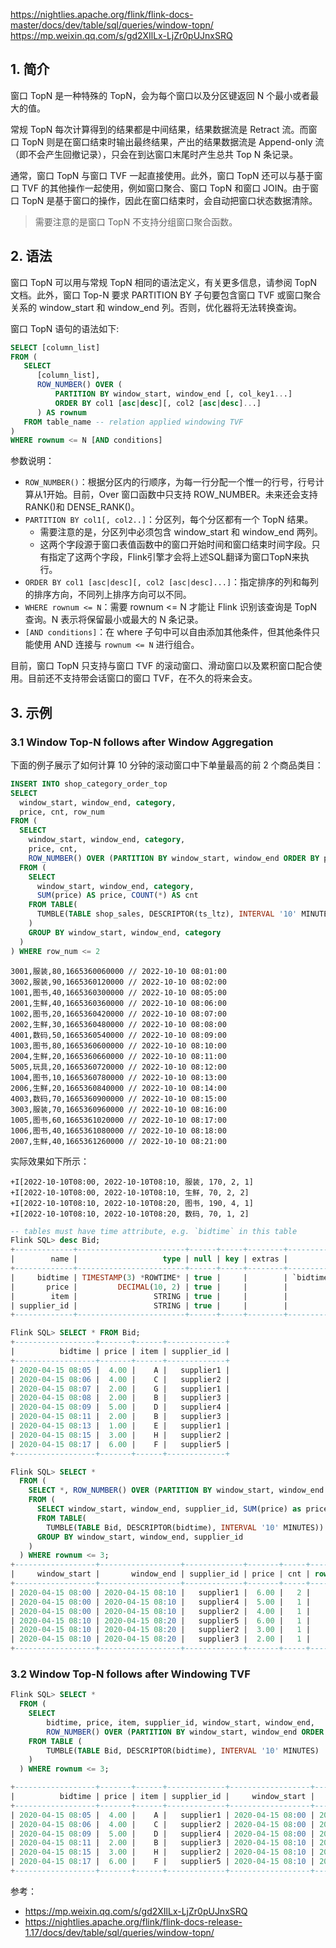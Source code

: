 https://nightlies.apache.org/flink/flink-docs-master/docs/dev/table/sql/queries/window-topn/
https://mp.weixin.qq.com/s/gd2XIlLx-LjZr0pUJnxSRQ

## 1. 简介

窗口 TopN 是一种特殊的 TopN，会为每个窗口以及分区键返回 N 个最小或者最大的值。

常规 TopN 每次计算得到的结果都是中间结果，结果数据流是 Retract 流。而窗口 TopN 则是在窗口结束时输出最终结果，产出的结果数据流是 Append-only 流（即不会产生回撤记录），只会在到达窗口末尾时产生总共 Top N 条记录。

通常，窗口 TopN 与窗口 TVF 一起直接使用。此外，窗口 TopN 还可以与基于窗口 TVF 的其他操作一起使用，例如窗口聚合、窗口 TopN 和窗口 JOIN。由于窗口 TopN 是基于窗口的操作，因此在窗口结束时，会自动把窗口状态数据清除。

> 需要注意的是窗口 TopN 不支持分组窗口聚合函数。

## 2. 语法

窗口 TopN 可以用与常规 TopN 相同的语法定义，有关更多信息，请参阅 TopN 文档。此外，窗口 Top-N 要求 PARTITION BY 子句要包含窗口 TVF 或窗口聚合关系的 window_start 和 window_end 列。否则，优化器将无法转换查询。

窗口 TopN 语句的语法如下:
```sql
SELECT [column_list]
FROM (
   SELECT
      [column_list],
      ROW_NUMBER() OVER (
          PARTITION BY window_start, window_end [, col_key1...]
          ORDER BY col1 [asc|desc][, col2 [asc|desc]...]
      ) AS rownum
   FROM table_name -- relation applied windowing TVF
)
WHERE rownum <= N [AND conditions]
```
参数说明：
- `ROW_NUMBER()`：根据分区内的行顺序，为每一行分配一个惟一的行号，行号计算从1开始。目前，Over 窗口函数中只支持 ROW_NUMBER。未来还会支持 RANK()和 DENSE_RANK()。
- `PARTITION BY col1[, col2..]`：分区列，每个分区都有一个 TopN 结果。
  - 需要注意的是，分区列中必须包含 window_start 和 window_end 两列。
  - 这两个字段源于窗口表值函数中的窗口开始时间和窗口结束时间字段。只有指定了这两个字段，Flink引擎才会将上述SQL翻译为窗口TopN来执行。
- `ORDER BY col1 [asc|desc][, col2 [asc|desc]...]`：指定排序的列和每列的排序方向，不同列上排序方向可以不同。
- `WHERE rownum <= N`：需要 rownum <= N 才能让 Flink 识别该查询是 TopN 查询。N 表示将保留最小或最大的 N 条记录。
- `[AND conditions]`：在 where 子句中可以自由添加其他条件，但其他条件只能使用 AND 连接与 `rownum <= N` 进行组合。

目前，窗口 TopN 只支持与窗口 TVF 的滚动窗口、滑动窗口以及累积窗口配合使用。目前还不支持带会话窗口的窗口 TVF，在不久的将来会支。

## 3. 示例

### 3.1 Window Top-N follows after Window Aggregation

下面的例子展示了如何计算 10 分钟的滚动窗口中下单量最高的前 2 个商品类目：
```sql
INSERT INTO shop_category_order_top
SELECT
  window_start, window_end, category,
  price, cnt, row_num
FROM (
  SELECT
    window_start, window_end, category,
    price, cnt,
    ROW_NUMBER() OVER (PARTITION BY window_start, window_end ORDER BY price DESC) AS row_num
  FROM (
    SELECT
      window_start, window_end, category,
      SUM(price) AS price, COUNT(*) AS cnt
    FROM TABLE(
      TUMBLE(TABLE shop_sales, DESCRIPTOR(ts_ltz), INTERVAL '10' MINUTES)
    )
    GROUP BY window_start, window_end, category
  )
) WHERE row_num <= 2
```

```
3001,服装,80,1665360060000 // 2022-10-10 08:01:00
3002,服装,90,1665360120000 // 2022-10-10 08:02:00
1001,图书,40,1665360300000 // 2022-10-10 08:05:00
2001,生鲜,40,1665360360000 // 2022-10-10 08:06:00
1002,图书,20,1665360420000 // 2022-10-10 08:07:00
2002,生鲜,30,1665360480000 // 2022-10-10 08:08:00
4001,数码,50,1665360540000 // 2022-10-10 08:09:00
1003,图书,80,1665360600000 // 2022-10-10 08:10:00
2004,生鲜,20,1665360660000 // 2022-10-10 08:11:00
5005,玩具,20,1665360720000 // 2022-10-10 08:12:00
1004,图书,10,1665360780000 // 2022-10-10 08:13:00
2006,生鲜,20,1665360840000 // 2022-10-10 08:14:00
4003,数码,70,1665360900000 // 2022-10-10 08:15:00
3003,服装,70,1665360960000 // 2022-10-10 08:16:00
1005,图书,60,1665361020000 // 2022-10-10 08:17:00
1006,图书,40,1665361080000 // 2022-10-10 08:18:00
2007,生鲜,40,1665361260000 // 2022-10-10 08:21:00
```
实际效果如下所示：
```
+I[2022-10-10T08:00, 2022-10-10T08:10, 服装, 170, 2, 1]
+I[2022-10-10T08:00, 2022-10-10T08:10, 生鲜, 70, 2, 2]
+I[2022-10-10T08:10, 2022-10-10T08:20, 图书, 190, 4, 1]
+I[2022-10-10T08:10, 2022-10-10T08:20, 数码, 70, 1, 2]
```

```sql
-- tables must have time attribute, e.g. `bidtime` in this table
Flink SQL> desc Bid;
+-------------+------------------------+------+-----+--------+---------------------------------+
|        name |                   type | null | key | extras |                       watermark |
+-------------+------------------------+------+-----+--------+---------------------------------+
|     bidtime | TIMESTAMP(3) *ROWTIME* | true |     |        | `bidtime` - INTERVAL '1' SECOND |
|       price |         DECIMAL(10, 2) | true |     |        |                                 |
|        item |                 STRING | true |     |        |                                 |
| supplier_id |                 STRING | true |     |        |                                 |
+-------------+------------------------+------+-----+--------+---------------------------------+

Flink SQL> SELECT * FROM Bid;
+------------------+-------+------+-------------+
|          bidtime | price | item | supplier_id |
+------------------+-------+------+-------------+
| 2020-04-15 08:05 |  4.00 |    A |   supplier1 |
| 2020-04-15 08:06 |  4.00 |    C |   supplier2 |
| 2020-04-15 08:07 |  2.00 |    G |   supplier1 |
| 2020-04-15 08:08 |  2.00 |    B |   supplier3 |
| 2020-04-15 08:09 |  5.00 |    D |   supplier4 |
| 2020-04-15 08:11 |  2.00 |    B |   supplier3 |
| 2020-04-15 08:13 |  1.00 |    E |   supplier1 |
| 2020-04-15 08:15 |  3.00 |    H |   supplier2 |
| 2020-04-15 08:17 |  6.00 |    F |   supplier5 |
+------------------+-------+------+-------------+

Flink SQL> SELECT *
  FROM (
    SELECT *, ROW_NUMBER() OVER (PARTITION BY window_start, window_end ORDER BY price DESC) as rownum
    FROM (
      SELECT window_start, window_end, supplier_id, SUM(price) as price, COUNT(*) as cnt
      FROM TABLE(
        TUMBLE(TABLE Bid, DESCRIPTOR(bidtime), INTERVAL '10' MINUTES))
      GROUP BY window_start, window_end, supplier_id
    )
  ) WHERE rownum <= 3;
+------------------+------------------+-------------+-------+-----+--------+
|     window_start |       window_end | supplier_id | price | cnt | rownum |
+------------------+------------------+-------------+-------+-----+--------+
| 2020-04-15 08:00 | 2020-04-15 08:10 |   supplier1 |  6.00 |   2 |      1 |
| 2020-04-15 08:00 | 2020-04-15 08:10 |   supplier4 |  5.00 |   1 |      2 |
| 2020-04-15 08:00 | 2020-04-15 08:10 |   supplier2 |  4.00 |   1 |      3 |
| 2020-04-15 08:10 | 2020-04-15 08:20 |   supplier5 |  6.00 |   1 |      1 |
| 2020-04-15 08:10 | 2020-04-15 08:20 |   supplier2 |  3.00 |   1 |      2 |
| 2020-04-15 08:10 | 2020-04-15 08:20 |   supplier3 |  2.00 |   1 |      3 |
+------------------+------------------+-------------+-------+-----+--------+
```

### 3.2 Window Top-N follows after Windowing TVF

```sql
Flink SQL> SELECT *
  FROM (
    SELECT
        bidtime, price, item, supplier_id, window_start, window_end,
        ROW_NUMBER() OVER (PARTITION BY window_start, window_end ORDER BY price DESC) as rownum
    FROM TABLE (
        TUMBLE(TABLE Bid, DESCRIPTOR(bidtime), INTERVAL '10' MINUTES)
    )
  ) WHERE rownum <= 3;

+------------------+-------+------+-------------+------------------+------------------+--------+
|          bidtime | price | item | supplier_id |     window_start |       window_end | rownum |
+------------------+-------+------+-------------+------------------+------------------+--------+
| 2020-04-15 08:05 |  4.00 |    A |   supplier1 | 2020-04-15 08:00 | 2020-04-15 08:10 |      2 |
| 2020-04-15 08:06 |  4.00 |    C |   supplier2 | 2020-04-15 08:00 | 2020-04-15 08:10 |      3 |
| 2020-04-15 08:09 |  5.00 |    D |   supplier4 | 2020-04-15 08:00 | 2020-04-15 08:10 |      1 |
| 2020-04-15 08:11 |  2.00 |    B |   supplier3 | 2020-04-15 08:10 | 2020-04-15 08:20 |      3 |
| 2020-04-15 08:15 |  3.00 |    H |   supplier2 | 2020-04-15 08:10 | 2020-04-15 08:20 |      2 |
| 2020-04-15 08:17 |  6.00 |    F |   supplier5 | 2020-04-15 08:10 | 2020-04-15 08:20 |      1 |
+------------------+-------+------+-------------+------------------+------------------+--------+
```


参考：
- https://mp.weixin.qq.com/s/gd2XIlLx-LjZr0pUJnxSRQ
- https://nightlies.apache.org/flink/flink-docs-release-1.17/docs/dev/table/sql/queries/window-topn/
